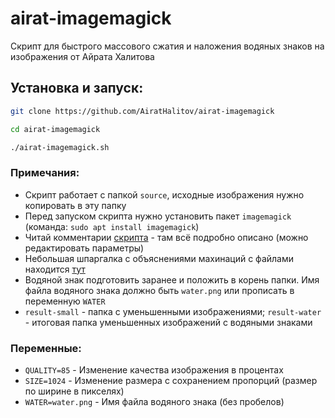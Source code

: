 # airat-imagemagick
Скрипт для быстрого массового сжатия и наложения водяных знаков на изображения от Айрата Халитова

## Установка и запуск:
```bash
git clone https://github.com/AiratHalitov/airat-imagemagick

cd airat-imagemagick

./airat-imagemagick.sh
```

### Примечания:
- Скрипт работает с папкой `source`, исходные изображения нужно копировать в эту папку
- Перед запуском скрипта нужно установить пакет `imagemagick` (команда: `sudo apt install imagemagick`)
- Читай комментарии [скрипта](https://github.com/AiratHalitov/airat-imagemagick/blob/main/airat-imagemagick.sh) - там всё подробно описано (можно редактировать параметры)
- Небольшая шпаргалка с объяснениями махинаций с файлами находится [тут](http://www.uamedwed.com/blog/linux/imagemagick-ili-kak-szhimat-izobrazheniya-v-os-linux.html)
- Водяной знак подготовить заранее и положить в корень папки. Имя файла водяного знака должно быть `water.png` или прописать в переменную `WATER`
- `result-small` - папка с уменьшенными изображениями; `result-water` - итоговая папка уменьшенных изображений с водяными знаками

### Переменные:
- `QUALITY=85` - Изменение качества изображения в процентах
- `SIZE=1024` - Изменение размера с сохранением пропорций (размер по ширине в пикселях)
- `WATER=water.png` - Имя файла водяного знака (без пробелов)
